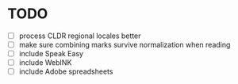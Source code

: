 # TODO

- [ ] process CLDR regional locales better
- [ ] make sure combining marks survive normalization when reading
- [ ] include Speak Easy
- [ ] include WebINK
- [ ] include Adobe spreadsheets